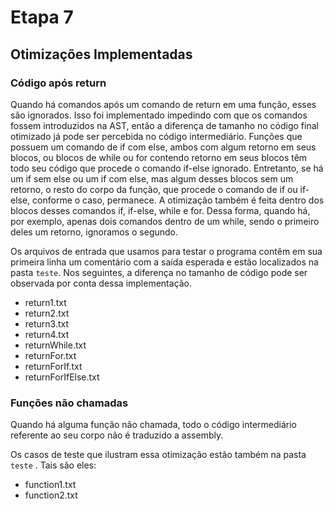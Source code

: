 # Etapa 7

## Otimizações Implementadas

### Código após return 

Quando há comandos após um comando de return em uma função, esses são ignorados. Isso foi implementado impedindo com que os comandos fossem introduzidos na AST, então a diferença de tamanho no código final otimizado já pode ser percebida no código intermediário. Funções que possuem um comando de if com else, ambos com algum retorno em seus blocos, ou blocos de while ou for contendo retorno em seus blocos têm todo seu código que procede o comando if-else ignorado. Entretanto, se há um if sem else ou um if com else, mas algum desses blocos sem um retorno, o resto do corpo da função, que procede o comando de if ou if-else, conforme o caso, permanece. A otimização também é feita dentro dos blocos desses comandos if, if-else, while e for. Dessa forma, quando há, por exemplo, apenas dois comandos dentro de um while, sendo o primeiro deles um retorno, ignoramos o segundo.

Os arquivos de entrada que usamos para testar o programa contêm em sua primeira linha um comentário com a saída esperada e estão localizados na pasta `teste`. Nos seguintes, a diferença no tamanho de código pode ser observada por conta dessa implementação.

- return1.txt
- return2.txt
- return3.txt
- return4.txt
- returnWhile.txt
- returnFor.txt
- returnForIf.txt
- returnForIfElse.txt

### Funções não chamadas

Quando há alguma função não chamada, todo o código intermediário referente ao seu corpo não é traduzido a assembly.

Os casos de teste que ilustram essa otimização estão também na pasta `teste` . Tais são eles:

- function1.txt
- function2.txt

